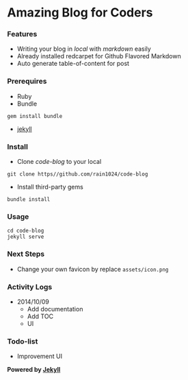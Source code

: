 # Amazing Blog for Coders

### Features

* Writing your blog in *local* with *markdown* easily
* Already installed redcarpet for Github Flavored Markdown
* Auto generate table-of-content for post

### Prerequires

* Ruby
* Bundle

```
gem install bundle
```

* [jekyll](jekylllrb.com)

### Install

* Clone *code-blog* to your local

```
git clone https//github.com/rain1024/code-blog
```

* Install third-party gems

```
bundle install
```

### Usage 

```
cd code-blog
jekyll serve
```

### Next Steps

* Change your own favicon by replace `assets/icon.png`

### Activity Logs

* 2014/10/09
	* Add documentation 
	* Add TOC
	* UI

### Todo-list 
* Improvement UI

**Powered by [Jekyll](jekyllrb.com)**
